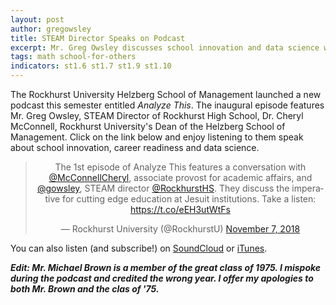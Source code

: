 ```yaml
---
layout: post
author: gregowsley
title: STEAM Director Speaks on Podcast
excerpt: Mr. Greg Owsley discusses school innovation and data science with the Rockhurst University's Dean of the Helzberg School of Management, Cherl McConnell. 
tags: math school-for-others
indicators: st1.6 st1.7 st1.9 st1.10
---
```


The Rockhurst University Helzberg School of Management launched a new podcast this semester entitled <i>Analyze This</i>. The inaugural episode features Mr. Greg Owsley, STEAM Director of Rockhurst High School, Dr. Cheryl McConnell, Rockhurst University's Dean of the Helzberg School of Management. Click on the link below and enjoy listening to them speak about school innovation, career readiness and data science.

<center><blockquote class="twitter-tweet" data-lang="en"><p lang="en" dir="ltr">The 1st episode of Analyze This features a conversation with <a href="https://twitter.com/McConnellCheryl?ref_src=twsrc%5Etfw">@McConnellCheryl</a>, associate provost for academic affairs, and <a href="https://twitter.com/gowsley?ref_src=twsrc%5Etfw">@gowsley</a>, STEAM director <a href="https://twitter.com/RockhurstHS?ref_src=twsrc%5Etfw">@RockhurstHS</a>. They discuss the imperative for cutting edge education at Jesuit institutions. Take a listen: <a href="https://t.co/eEH3utWtFs">https://t.co/eEH3utWtFs</a></p>&mdash; Rockhurst University (@RockhurstU) <a href="https://twitter.com/RockhurstU/status/1060190498747494400?ref_src=twsrc%5Etfw">November 7, 2018</a></blockquote>
<script async src="https://platform.twitter.com/widgets.js" charset="utf-8"></script></center>

You can also listen (and subscribe!) on [SoundCloud](https://soundcloud.com/applieddatascience/what-world-are-students-prepared-for) or [iTunes](https://itunes.apple.com/us/podcast/analyze-this/id1440631053).

<b><i>Edit: Mr. Michael Brown is a member of the great class of 1975. I mispoke during the podcast and credited the wrong year. I offer my apologies to both Mr. Brown and the clas of '75.</i></b>
